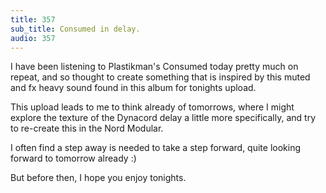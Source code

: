 ```yaml
---
title: 357
sub_title: Consumed in delay.
audio: 357
---
```

I have been listening to Plastikman's Consumed today pretty much on repeat, and so thought to create something that is inspired by this muted and fx heavy sound found in this album for tonights upload.

This upload leads to me to think already of tomorrows, where I might explore the texture of the Dynacord delay a little more specifically, and try to re-create this in the Nord Modular.

I often find a step away is needed to take a step forward, quite looking forward to tomorrow already :)

But before then, I hope you enjoy tonights.